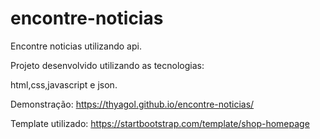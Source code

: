 # encontre-noticias
Encontre noticias utilizando api.


Projeto desenvolvido utilizando as tecnologias:

html,css,javascript e json.

Demonstração: https://thyagol.github.io/encontre-noticias/


Template utilizado: https://startbootstrap.com/template/shop-homepage
